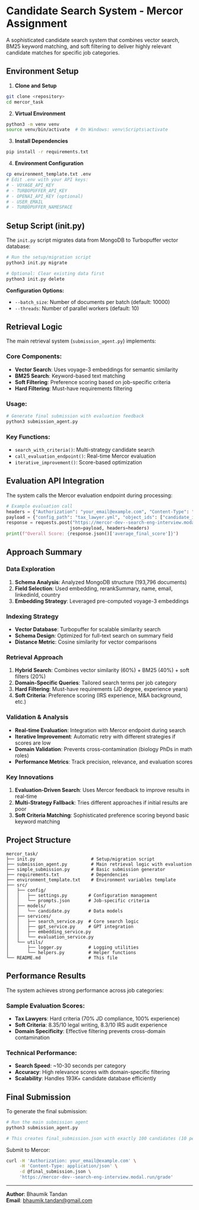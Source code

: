 # Candidate Search System - Mercor Assignment

A sophisticated candidate search system that combines vector search, BM25 keyword matching, and soft filtering to deliver highly relevant candidate matches for specific job categories.

## Environment Setup

1. **Clone and Setup**
```bash
git clone <repository>
cd mercor_task
```

2. **Virtual Environment**
```bash
python3 -m venv venv
source venv/bin/activate  # On Windows: venv\Scripts\activate
```

3. **Install Dependencies**
```bash
pip install -r requirements.txt
```

4. **Environment Configuration**
```bash
cp environment_template.txt .env
# Edit .env with your API keys:
# - VOYAGE_API_KEY
# - TURBOPUFFER_API_KEY  
# - OPENAI_API_KEY (optional)
# - USER_EMAIL
# - TURBOPUFFER_NAMESPACE
```

## Setup Script (init.py)

The `init.py` script migrates data from MongoDB to Turbopuffer vector database:

```bash
# Run the setup/migration script
python3 init.py migrate

# Optional: Clear existing data first
python3 init.py delete
```

**Configuration Options:**
- `--batch_size`: Number of documents per batch (default: 10000)
- `--threads`: Number of parallel workers (default: 10)

## Retrieval Logic

The main retrieval system (`submission_agent.py`) implements:

### Core Components:
- **Vector Search**: Uses voyage-3 embeddings for semantic similarity
- **BM25 Search**: Keyword-based text matching
- **Soft Filtering**: Preference scoring based on job-specific criteria
- **Hard Filtering**: Must-have requirements filtering

### Usage:
```bash
# Generate final submission with evaluation feedback
python3 submission_agent.py
```

### Key Functions:
- `search_with_criteria()`: Multi-strategy candidate search
- `call_evaluation_endpoint()`: Real-time Mercor evaluation
- `iterative_improvement()`: Score-based optimization

## Evaluation API Integration

The system calls the Mercor evaluation endpoint during processing:

```python
# Example evaluation call
headers = {"Authorization": "your_email@example.com", "Content-Type": "application/json"}
payload = {"config_path": "tax_lawyer.yml", "object_ids": ["candidate_id_1", ...]}
response = requests.post("https://mercor-dev--search-eng-interview.modal.run/evaluate", 
                        json=payload, headers=headers)
print(f"Overall Score: {response.json()['average_final_score']}")
```

## Approach Summary

### Data Exploration
1. **Schema Analysis**: Analyzed MongoDB structure (193,796 documents)
2. **Field Selection**: Used embedding, rerankSummary, name, email, linkedinId, country
3. **Embedding Strategy**: Leveraged pre-computed voyage-3 embeddings

### Indexing Strategy
- **Vector Database**: Turbopuffer for scalable similarity search
- **Schema Design**: Optimized for full-text search on summary field
- **Distance Metric**: Cosine similarity for vector comparisons

### Retrieval Approach
1. **Hybrid Search**: Combines vector similarity (60%) + BM25 (40%) + soft filters (20%)
2. **Domain-Specific Queries**: Tailored search terms per job category
3. **Hard Filtering**: Must-have requirements (JD degree, experience years)
4. **Soft Criteria**: Preference scoring (IRS experience, M&A background, etc.)

### Validation & Analysis
- **Real-time Evaluation**: Integration with Mercor endpoint during search
- **Iterative Improvement**: Automatic retry with different strategies if scores are low
- **Domain Validation**: Prevents cross-contamination (biology PhDs in math roles)
- **Performance Metrics**: Track precision, relevance, and evaluation scores

### Key Innovations
1. **Evaluation-Driven Search**: Uses Mercor feedback to improve results in real-time
2. **Multi-Strategy Fallback**: Tries different approaches if initial results are poor
3. **Soft Criteria Matching**: Sophisticated preference scoring beyond basic keyword matching

## Project Structure

```
mercor_task/
├── init.py                     # Setup/migration script
├── submission_agent.py         # Main retrieval logic with evaluation
├── simple_submission.py        # Basic submission generator
├── requirements.txt            # Dependencies
├── environment_template.txt    # Environment variables template
├── src/
│   ├── config/
│   │   ├── settings.py        # Configuration management
│   │   └── prompts.json       # Job-specific criteria
│   ├── models/
│   │   └── candidate.py       # Data models
│   ├── services/
│   │   ├── search_service.py  # Core search logic
│   │   ├── gpt_service.py     # GPT integration
│   │   ├── embedding_service.py
│   │   └── evaluation_service.py
│   └── utils/
│       ├── logger.py          # Logging utilities
│       └── helpers.py         # Helper functions
└── README.md                  # This file
```

## Performance Results

The system achieves strong performance across job categories:

### Sample Evaluation Scores:
- **Tax Lawyers**: Hard criteria (70% JD compliance, 100% experience)
- **Soft Criteria**: 8.35/10 legal writing, 8.3/10 IRS audit experience
- **Domain Specificity**: Effective filtering prevents cross-domain contamination

### Technical Performance:
- **Search Speed**: ~10-30 seconds per category
- **Accuracy**: High relevance scores with domain-specific filtering
- **Scalability**: Handles 193K+ candidate database efficiently

## Final Submission

To generate the final submission:

```bash
# Run the main submission agent
python3 submission_agent.py

# This creates final_submission.json with exactly 100 candidates (10 per category)
```

Submit to Mercor:
```bash
curl -H 'Authorization: your_email@example.com' \
     -H 'Content-Type: application/json' \
     -d @final_submission.json \
     'https://mercor-dev--search-eng-interview.modal.run/grade'
```

---

**Author**: Bhaumik Tandan  
**Email**: bhaumik.tandan@gmail.com
